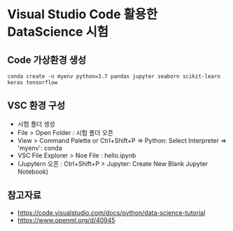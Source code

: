 # Visual Studio Code 활용한 DataScience 시험

## Code 가상환경 생성
```
conda create -n myenv python=3.7 pandas jupyter seaborn scikit-learn keras tensorflow
```

## VSC 환경 구성
- 시험 폴더 생성
- File > Open Folder : 시험 폴더 오픈
- View > Command Palette or Ctrl+Shift+P => Python: Select Interpreter => 'myenv': conda
- VSC File Explorer > Noe File : hello.ipynb
- (Jupytern 오픈 : Ctrl+Shift+P > Jupyter: Create New Blank Jupyter Notebook)


## 참고자료
- https://code.visualstudio.com/docs/python/data-science-tutorial
- https://www.openml.org/d/40945
